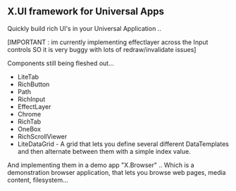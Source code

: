 ## X.UI framework for Universal Apps

Quickly build rich UI's in your Universal Application .. 

[IMPORTANT : im currently implementing effectlayer across the Input controls SO it is very buggy with lots of redraw/invalidate issues]


Components still being fleshed out...

* LiteTab
* RichButton
* Path
* RichInput
* EffectLayer
* Chrome
* RichTab
* OneBox
* RichScrollViewer
* LiteDataGrid - A grid that lets you define several different DataTemplates and then alternate between them with a simple index value.

And implementing them in a demo app "X.Browser" .. Which is a demonstration browser application, that lets you browse web pages, media content, filesystem... 



[xbrowser01]: https://pbs.twimg.com/media/Cc3G7ufUUAQS6qK.jpg:large "demo browser app 1"
